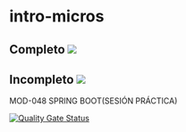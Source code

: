 # intro-micros 

## Completo ![](https://github.com/NeoDuke/intro-micros/workflows/Ejercicio%20Completo/badge.svg)

## Incompleto ![](https://github.com/NeoDuke/intro-micros/workflows/Ejercicio%20Incompleto/badge.svg)

 MOD-048 SPRING BOOT(SESIÓN PRÁCTICA)

[![Quality Gate Status](https://sonarcloud.io/api/project_badges/measure?project=NeoDuke_intro-micros&metric=alert_status)](https://sonarcloud.io/dashboard?id=NeoDuke_intro-micros)
